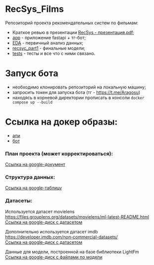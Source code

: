 # RecSys_Films
Репозиторий проекта рекомендательных систем по фильмам:    
- Краткое ревью в презентации [RecSys - презентация.pdf](https://github.com/IvannikovaLiliya/RecSys_Films/blob/master/RecSys%20-%20%D0%BF%D1%80%D0%B5%D0%B7%D0%B5%D0%BD%D1%82%D0%B0%D1%86%D0%B8%D1%8F.pdf);
- [app](app) - приложение fastapi + тг-бот;
- [EDA](EDA) - первичный анализ данных;
- [recsyc_part1](recsyc_part1) - финальные модели;
- [tests](tests) - тесты и все что с ними связано.

# Запуск бота
- необходимо клонировать репозиторий на локальную машину;
- запросить токен для запуска бота (тг - https://t.me/Aragosu)
- находясь в корневой директории прописать в консоли ```docker compose up --build```

# Ссылка на докер образы:
- [апи](https://hub.docker.com/r/aragos/recsys_api_pvv)     
- [бот](https://hub.docker.com/r/aragos/recsys_bot_pvv)

    
### План проекта (может корректироваться):    
[Ссылка на google-документ](https://docs.google.com/document/d/1ErzQ7lf4dIpijgG4vmwcGSvy3dYz9V8db09wqW16Frw/edit?usp=sharing)
    
    
### Структура данных:    
[Ссылка на google-таблицу](https://docs.google.com/spreadsheets/d/1feZpmxxlIWfJ4-VrLrBzTngBFMFNwXb2b1ocfvsFezI/edit?usp=sharing)
    
    
### Датасеты:
Используется датасет movielens https://files.grouplens.org/datasets/movielens/ml-latest-README.html    
[Ссылка на google-диск с датасетом](https://drive.google.com/file/d/1cOOnSeXrYxYDrmAySUNxFiFlOMzczJD2/view?usp=sharing)
    
Дополнительно используется датасет imdb https://developer.imdb.com/non-commercial-datasets/    
[Ссылка на google-диск с датасетом](https://drive.google.com/file/d/1JSpzTZKUJVA3HwO7b1E80ld6dPwUoNB3/view?usp=sharing)
    
Данные для модели, построенной на базе библиотеки LightFm    
[Ссылка на google-диск с файлами по модели](https://drive.google.com/drive/folders/1hIhQTeSNQ3oCJTboDrya0sFCFuPmKKmq?usp=sharing)
